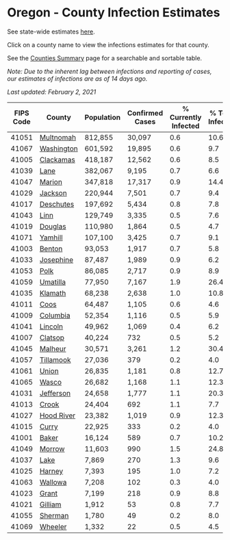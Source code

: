 # Oregon - County Infection Estimates

See state-wide estimates [here](/infections/us-or).

Click on a county name to view the infections estimates for that county.

See the [Counties Summary](/infections/summary-counties) page for a searchable and sortable table.

*Note: Due to the inherent lag between infections and reporting of cases, our estimates of infections are as of 14 days ago.*

*Last updated: February 2, 2021*

|   FIPS Code |                   County |   Population |   Confirmed Cases |   % Currently Infected |   % Total Infected |
|-------------|--------------------------|--------------|-------------------|------------------------|--------------------|
|       41051 |   [Multnomah](multnomah) |      812,855 |            30,097 |                    0.6 |               10.6 |
|       41067 | [Washington](washington) |      601,592 |            19,895 |                    0.6 |                9.7 |
|       41005 |   [Clackamas](clackamas) |      418,187 |            12,562 |                    0.6 |                8.5 |
|       41039 |             [Lane](lane) |      382,067 |             9,195 |                    0.7 |                6.6 |
|       41047 |         [Marion](marion) |      347,818 |            17,317 |                    0.9 |               14.4 |
|       41029 |       [Jackson](jackson) |      220,944 |             7,501 |                    0.7 |                9.4 |
|       41017 |   [Deschutes](deschutes) |      197,692 |             5,434 |                    0.8 |                7.8 |
|       41043 |             [Linn](linn) |      129,749 |             3,335 |                    0.5 |                7.6 |
|       41019 |       [Douglas](douglas) |      110,980 |             1,864 |                    0.5 |                4.7 |
|       41071 |       [Yamhill](yamhill) |      107,100 |             3,425 |                    0.7 |                9.1 |
|       41003 |         [Benton](benton) |       93,053 |             1,917 |                    0.7 |                5.8 |
|       41033 |   [Josephine](josephine) |       87,487 |             1,989 |                    0.9 |                6.2 |
|       41053 |             [Polk](polk) |       86,085 |             2,717 |                    0.9 |                8.9 |
|       41059 |     [Umatilla](umatilla) |       77,950 |             7,167 |                    1.9 |               26.4 |
|       41035 |       [Klamath](klamath) |       68,238 |             2,638 |                    1.0 |               10.8 |
|       41011 |             [Coos](coos) |       64,487 |             1,105 |                    0.6 |                4.6 |
|       41009 |     [Columbia](columbia) |       52,354 |             1,116 |                    0.5 |                5.9 |
|       41041 |       [Lincoln](lincoln) |       49,962 |             1,069 |                    0.4 |                6.2 |
|       41007 |       [Clatsop](clatsop) |       40,224 |               732 |                    0.5 |                5.2 |
|       41045 |       [Malheur](malheur) |       30,571 |             3,261 |                    1.2 |               30.4 |
|       41057 |   [Tillamook](tillamook) |       27,036 |               379 |                    0.2 |                4.0 |
|       41061 |           [Union](union) |       26,835 |             1,181 |                    0.8 |               12.7 |
|       41065 |           [Wasco](wasco) |       26,682 |             1,168 |                    1.1 |               12.3 |
|       41031 |   [Jefferson](jefferson) |       24,658 |             1,777 |                    1.1 |               20.3 |
|       41013 |           [Crook](crook) |       24,404 |               692 |                    1.1 |                7.7 |
|       41027 | [Hood River](hood-river) |       23,382 |             1,019 |                    0.9 |               12.3 |
|       41015 |           [Curry](curry) |       22,925 |               333 |                    0.2 |                4.0 |
|       41001 |           [Baker](baker) |       16,124 |               589 |                    0.7 |               10.2 |
|       41049 |         [Morrow](morrow) |       11,603 |               990 |                    1.5 |               24.8 |
|       41037 |             [Lake](lake) |        7,869 |               270 |                    1.3 |                9.6 |
|       41025 |         [Harney](harney) |        7,393 |               195 |                    1.0 |                7.2 |
|       41063 |       [Wallowa](wallowa) |        7,208 |               102 |                    0.3 |                4.0 |
|       41023 |           [Grant](grant) |        7,199 |               218 |                    0.9 |                8.8 |
|       41021 |       [Gilliam](gilliam) |        1,912 |                53 |                    0.8 |                7.7 |
|       41055 |       [Sherman](sherman) |        1,780 |                49 |                    0.2 |                8.0 |
|       41069 |       [Wheeler](wheeler) |        1,332 |                22 |                    0.5 |                4.5 |